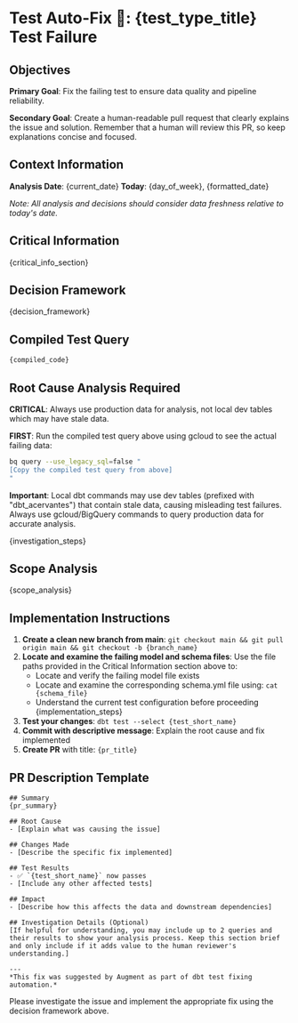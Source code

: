 # Test Auto-Fix 🤖: {test_type_title} Test Failure

## Objectives
**Primary Goal**: Fix the failing test to ensure data quality and pipeline reliability.

**Secondary Goal**: Create a human-readable pull request that clearly explains the issue and solution. Remember that a human will review this PR, so keep explanations concise and focused.

## Context Information
**Analysis Date**: {current_date}
**Today**: {day_of_week}, {formatted_date}

*Note: All analysis and decisions should consider data freshness relative to today's date.*

## Critical Information
{critical_info_section}

## Decision Framework
{decision_framework}

## Compiled Test Query
```sql
{compiled_code}
```

## Root Cause Analysis Required
**CRITICAL**: Always use production data for analysis, not local dev tables which may have stale data.

**FIRST**: Run the compiled test query above using gcloud to see the actual failing data:
```bash
bq query --use_legacy_sql=false "
[Copy the compiled test query from above]
"
```

**Important**: Local dbt commands may use dev tables (prefixed with "dbt_acervantes") that contain stale data, causing misleading test failures. Always use gcloud/BigQuery commands to query production data for accurate analysis.

{investigation_steps}

## Scope Analysis
{scope_analysis}

## Implementation Instructions
1. **Create a clean new branch from main**: `git checkout main && git pull origin main && git checkout -b {branch_name}`
2. **Locate and examine the failing model and schema files**: Use the file paths provided in the Critical Information section above to:
   - Locate and verify the failing model file exists
   - Locate and examine the corresponding schema.yml file using: `cat {schema_file}`
   - Understand the current test configuration before proceeding
{implementation_steps}
5. **Test your changes**: `dbt test --select {test_short_name}`
6. **Commit with descriptive message**: Explain the root cause and fix implemented
7. **Create PR** with title: `{pr_title}`

## PR Description Template
```
## Summary
{pr_summary}

## Root Cause
- [Explain what was causing the issue]

## Changes Made
- [Describe the specific fix implemented]

## Test Results
- ✅ `{test_short_name}` now passes
- [Include any other affected tests]

## Impact
- [Describe how this affects the data and downstream dependencies]

## Investigation Details (Optional)
[If helpful for understanding, you may include up to 2 queries and their results to show your analysis process. Keep this section brief and only include if it adds value to the human reviewer's understanding.]

---
*This fix was suggested by Augment as part of dbt test fixing automation.*
```

Please investigate the issue and implement the appropriate fix using the decision framework above.
